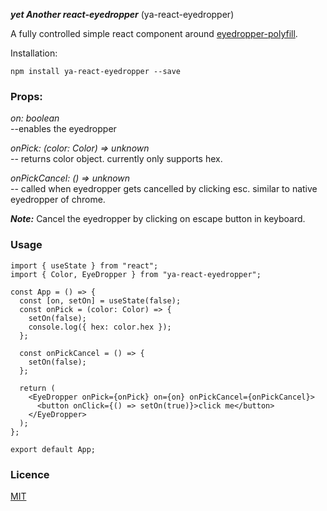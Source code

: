 ***yet Another react-eyedropper*** (ya-react-eyedropper)

A fully controlled simple react component around [eyedropper-polyfill](https://github.com/iam-medvedev/eyedropper-polyfill).

Installation:
```
npm install ya-react-eyedropper --save
```

### Props:  

*on: boolean*  
--enables the eyedropper

*onPick: (color: Color) => unknown*  
-- returns color object. currently only supports hex.

*onPickCancel: () => unknown*  
-- called when eyedropper gets cancelled by clicking esc. similar to native eyedropper of chrome.

***Note:*** Cancel the eyedropper by clicking on escape button in keyboard.

### Usage  

```
import { useState } from "react";
import { Color, EyeDropper } from "ya-react-eyedropper";

const App = () => {
  const [on, setOn] = useState(false);
  const onPick = (color: Color) => {
    setOn(false);
    console.log({ hex: color.hex });
  };

  const onPickCancel = () => {
    setOn(false);
  };

  return (
    <EyeDropper onPick={onPick} on={on} onPickCancel={onPickCancel}>
      <button onClick={() => setOn(true)}>click me</button>
    </EyeDropper>
  );
};

export default App;
```

### Licence
[MIT](https://github.com/mohamediburan/ya-react-eyedropper/blob/main/LICENSE)

